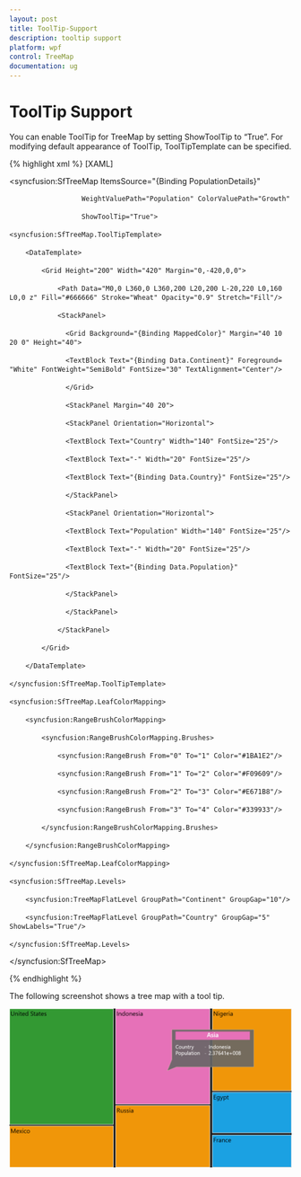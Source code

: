 ```yaml
---
layout: post
title: ToolTip-Support
description: tooltip support
platform: wpf
control: TreeMap
documentation: ug
---
```


# ToolTip Support

You can enable ToolTip for TreeMap by setting ShowToolTip to “True”. For modifying default appearance of ToolTip, ToolTipTemplate can be specified.


{% highlight xml %}
[XAML]



<syncfusion:SfTreeMap ItemsSource="{Binding PopulationDetails}" 

                      WeightValuePath="Population" ColorValuePath="Growth"

                      ShowToolTip="True">

    <syncfusion:SfTreeMap.ToolTipTemplate>

        <DataTemplate>

            <Grid Height="200" Width="420" Margin="0,-420,0,0">

                <Path Data="M0,0 L360,0 L360,200 L20,200 L-20,220 L0,160 L0,0 z" Fill="#666666" Stroke="Wheat" Opacity="0.9" Stretch="Fill"/>

                <StackPanel>

                  <Grid Background="{Binding MappedColor}" Margin="40 10 20 0" Height="40">

                  <TextBlock Text="{Binding Data.Continent}" Foreground= "White" FontWeight="SemiBold" FontSize="30" TextAlignment="Center"/>

                  </Grid>

                  <StackPanel Margin="40 20">

                  <StackPanel Orientation="Horizontal">

                  <TextBlock Text="Country" Width="140" FontSize="25"/>

                  <TextBlock Text="-" Width="20" FontSize="25"/>

                  <TextBlock Text="{Binding Data.Country}" FontSize="25"/>

                  </StackPanel>

                  <StackPanel Orientation="Horizontal">

                  <TextBlock Text="Population" Width="140" FontSize="25"/>

                  <TextBlock Text="-" Width="20" FontSize="25"/>

                  <TextBlock Text="{Binding Data.Population}" FontSize="25"/>

                  </StackPanel>

                  </StackPanel>

                </StackPanel>

            </Grid>

        </DataTemplate>

    </syncfusion:SfTreeMap.ToolTipTemplate>

    <syncfusion:SfTreeMap.LeafColorMapping>

        <syncfusion:RangeBrushColorMapping>

            <syncfusion:RangeBrushColorMapping.Brushes>

                <syncfusion:RangeBrush From="0" To="1" Color="#1BA1E2"/>

                <syncfusion:RangeBrush From="1" To="2" Color="#F09609"/>

                <syncfusion:RangeBrush From="2" To="3" Color="#E671B8"/>

                <syncfusion:RangeBrush From="3" To="4" Color="#339933"/>

            </syncfusion:RangeBrushColorMapping.Brushes>

        </syncfusion:RangeBrushColorMapping>

    </syncfusion:SfTreeMap.LeafColorMapping>

    <syncfusion:SfTreeMap.Levels>

        <syncfusion:TreeMapFlatLevel GroupPath="Continent" GroupGap="10"/>

        <syncfusion:TreeMapFlatLevel GroupPath="Country" GroupGap="5" ShowLabels="True"/>

    </syncfusion:SfTreeMap.Levels>

</syncfusion:SfTreeMap>

{% endhighlight %}



The following screenshot shows a tree map with a tool tip.



![](ToolTip-Support_images/ToolTip-Support_img1.png)



